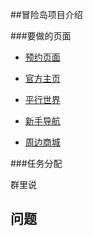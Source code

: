 ##冒险岛项目介绍  

###要做的页面


- [预约页面](http://mxd2.qq.com/cp/a20170830yuyue/indexzyx.htm?ADTAG=media.o2qqfree.topbanner.topbannerbigpic.o2-107397.666.295968&ad_id=29816&mtr_id=295968 "预约界面")  


- [官方主页]( http://mxd2.qq.com/main.htm "官方主页")  


- [平行世界](http://mxd2.qq.com/act/a20170206world/index.htm "平行世界") 


- [新手导航](http://mxd2.qq.com/cp/a20170823xszn/index.htm "新手导航") 


- [周边商城 ](http://mxd2.qq.com/cp/a20170823xszn/index.htm "周边商城")

###任务分配  

  群里说

问题
-  

